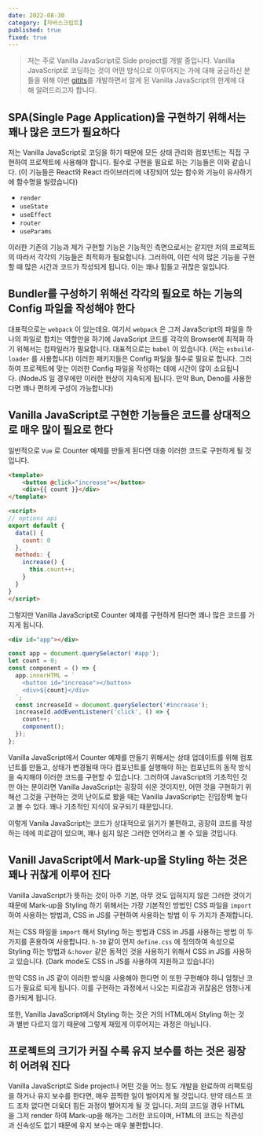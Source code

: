 ```yaml
---
date: 2022-08-30
category: [자바스크립트]
published: true
fixed: true
---
```


> 저는 주로 Vanilla JavaScript로 Side project를 개발 중입니다.
Vanilla JavaScript로 코딩하는 것이 어떤 방식으로 이루어지는 가에 대해 궁금하신 분들을 위해 이번 [gitits](https://github.com/chebread/gitits)를 개발하면서 알게 된 Vanilla JavaScript의 한계에 대해 알려드리고자 합니다.

## SPA(Single Page Application)을 구현하기 위해서는 꽤나 많은 코드가 필요하다
저는 Vanilla JavaScript로 코딩을 하기 때문에 모든 상태 관리와 컴포넌트는 직접 구현하여 프로젝트에 사용해야 합니다. 필수로 구현을 필요로 하는 기능들은 이와 같습니다. (이 기능들은 React와 React 라이브러리에 내장되어 있는 함수와 기능이 유사하기에 함수명을 빌렸습니다)

- `render`
- `useState`
- `useEffect`
- `router`
- `useParams`

이러한 기존의 기능과 제가 구현할 기능은 기능적인 측면으로서는 같지만 저의 프로젝트의 따라서 각각의 기능들은 최적화가 필요합니다. 그러하여, 이런 식의 많은 기능을 구현할 때 많은 시간과 코드가 작성되게 됩니다. 이는 꽤나 힘들고 귀찮은 일입니다.

## Bundler를 구성하기 위해선 각각의 필요로 하는 기능의 Config 파일을 작성해야 한다
대표적으로는 `webpack` 이 있는데요. 여기서 `webpack` 은 그저 JavaScript의 파일을 하나의 파일로 합치는 역할만을 하기에 JavaScript 코드를 각각의 Browser에 최적화 하기 위해서는 컴파일러가 필요합니다. 대표적으로는 `babel` 이 있습니다. (저는 `esbuild-loader` 를 사용합니다) 이러한 패키지들은 Config 파일을 필수로 필요로 합니다. 그러하여 프로젝트에 맞는 이러한 Config 파일을 작성하는 데에 시간이 많이 소요됩니다. (NodeJS 일 경우에만 이러한 현상이 지속되게 됩니다. 만약 Bun, Deno를 사용한다면 꽤나 편하게 구성이 가능합니다)

## Vanilla JavaScript로 구현한 기능들은 코드를 상대적으로 매우 많이 필요로 한다
일반적으로 `Vue` 로 Counter 예제를 만들게 된다면 대충 이러한 코드로 구현하게 될 것입니다.

```html
<template>
    <button @click="increase"></button>
    <div>{{ count }}</div>
</template>
```
```html
<script>
// options api
export default {
  data() {
    count: 0
  },
  methods: {
    increase() {
      this.count++;
    }
  }
}
</script>
```

그렇지만 Vanilla JavaScript로 Counter 예제를 구현하게 된다면 꽤나 많은 코드를 가지게 됩니다.

```html
<div id="app"></div>
```
```js
const app = document.querySelector('#app');
let count = 0;
const component = () => {
  app.innerHTML = `
    <button id="increase"></button>
    <div>${count}</div>
  `;
  const increaseId = document.querySelector('#increase');
  increaseId.addEventListener('click', () => {
    count++;
    component();
  });
};
```

Vanilla JavaScript에서 Counter 예제를 만들기 위해서는 상태 업데이트를 위해 컴포넌트를 만들고, 상태가 변경될때 마다 컴포넌트를 실행해야 하는 컴포넌트의 동작 방식을 숙지해야 이러한 코드를 구현할 수 있습니다. 그러하여 JavaScript의 기초적인 것만 아는 분이라면 Vanilla JavaScript는 굉장히 쉬운 것이지만, 어떤 것을 구현하기 위해선 그것을 구현하는 것의 난이도로 봤을 때는 Vanilla JavaScript는 진입장벽 높다고 볼 수 있다. 꽤나 기초적인 지식이 요구되기 때문입니다.

이렇게 Vanila JavaScript는 코드가 상대적으로 읽기가 불편하고, 굉장히 코드를 작성하는 데에 피로감이 있으며, 꽤나 쉽지 않은 그러한 언어라고 볼 수 있을 것입니다.

## Vanill JavaScript에서 Mark-up을 Styling 하는 것은 꽤나 귀찮게 이루어 진다
Vanilla JavaScript가 뜻하는 것이 아주 기본, 아무 것도 입혀지지 않은 그러한 것이기 때문에 Mark-up을 Styling 하기 위해서는 가장 기본적인 방법인 CSS 파일을 `import` 하여 사용하는 방법과, CSS in JS를 구현하여 사용하는 방법 이 두 가지가 존재합니다.

저는 CSS 파일을 `import` 해서 Styling 하는 방법과 CSS in JS를 사용하는 방법 이 두 가지를 혼용하여 사용합니다. `h-30` 같이 먼저 `define.css` 에 정의하여 속성으로 Styling 하는 방법과 `&:hover` 같은 동적인 것을 사용하기 위해서 CSS in JS를 사용하고 있습니다. (Dark mode도 CSS in JS를 사용하여 지원하고 있습니다)

만약 CSS in JS 같이 이러한 방식을 사용해야 한다면 이 또한 구현해야 하니 엄청난 코드가 필요로 되게 됩니다. 이를 구현하는 과정에서 나오는 피로감과 귀찮음은 엄청나게 증가되게 됩니다.

또한, Vanilla JavaScript에서 Styling 하는 것은 거의 HTML에서 Styling 하는 것과 별반 다르지 않기 때문에 그렇게 재밌게 이루어지는 과정은 아닙니다.

## 프로젝트의 크기가 커질 수록 유지 보수를 하는 것은 굉장히 어려워 진다
Vanilla JavaScript로 Side project나 어떤 것을 어느 정도 개발을 완료하여 리팩토링을 하거나 유지 보수를 한다면, 매우 끔찍한 일이 벌어지게 될 것입니다. 만약 테스트 코드 조차 없다면 더욱더 힘든 과정이 벌어지게 될 것 입니다. 저의 코드일 경우 HTML을 그저 render 하여 Mark-up을 해가는 그러한 코드이며, HTML의 코드는 직관성과 신속성도 없기 때문에 유지 보수는 매우 불편합니다.